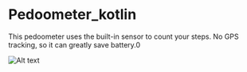 # Pedoometer_kotlin

This pedoometer uses the built-in sensor to count your steps. No GPS tracking, so it can greatly save battery.0


![Alt text](G:\Pedoometer\app\src\main\res\drawable\screnshot.jpg?raw=true "Screenshot")
